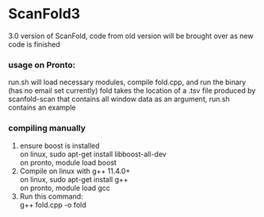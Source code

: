 # ScanFold3
3.0 version of ScanFold, code from old version will be brought over as new code is finished  

### usage on Pronto:  
run.sh will load necessary modules, compile fold.cpp, and run the binary (has no email set currently)
fold takes the location of a .tsv file produced by scanfold-scan that contains all window data as an argument, run.sh contains an example
### compiling manually  
1. ensure boost is installed  
on linux, sudo apt-get install libboost-all-dev    
on pronto, module load boost  
2. Compile on linux with g++ 11.4.0+  
on linux, sudo apt-get install g++  
on pronto, module load gcc  
3. Run this command:  
g++ fold.cpp -o fold  
